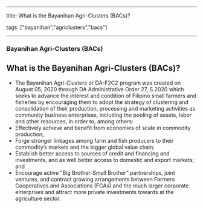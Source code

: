 
---

title: What is the Bayanihan Agri-Clusters (BACs)?

tags: ["bayanihan","agriclusters","bacs"]

---

### Bayanihan Agri-Clusters (BACs)

## What is the Bayanihan Agri-Clusters (BACs)?


 - The Bayanihan Agri-Clusters or DA-F2C2 program was created on August 05, 2020 through DA Administrative Order 27, S.2020 which seeks to advance the interest and condition of Filipino small farmers and fisheries by encouraging them to adopt the strategy of clustering and consolidation of their production, processing and marketing activities as community business enterprises, including the pooling of assets, labor and other resources, in order to, among others:
 - Effectively achieve and benefit from economies of scale in commodity production;
 - Forge stronger linkages among farm and fish producers to their commodity’s markets and the bigger global value chain;
 - Establish better access to sources of credit and financing and investments, and as well better access to domestic and export markets; and
 - Encourage active “Big Brother-Small Brother” partnerships, joint ventures, and contract growing arrangements between Farmers Cooperatives and Associations (FCAs) and the much larger corporate enterprises and attract more private investments towards at the agriculture sector.
